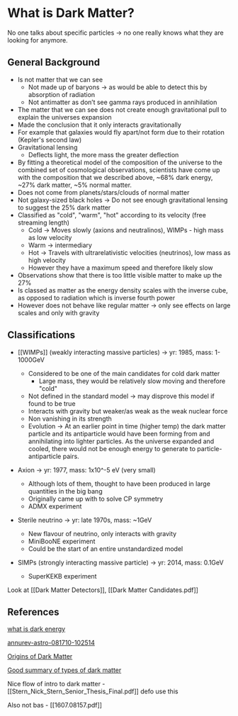 # What is Dark Matter?
No one talks about specific particles -> no one really knows what they are looking for anymore.

## General Background
-   Is not matter that we can see
	 -   Not made up of baryons → as would be able to detect this by absorption of radiation
	  -   Not antimatter as don’t see gamma rays produced in annihilation
-   The matter that we can see does not create enough gravitational pull to explain the universes expansion
-   Made the conclusion that it only interacts gravitationally
-   For example that galaxies would fly apart/not form due to their rotation (Kepler's second law)
- Gravitational lensing
	- Deflects light, the more mass the greater deflection
-   By fitting a theoretical model of the composition of the universe to the combined set of cosmological observations, scientists have come up with the composition that we described above, ~68% dark energy, ~27% dark matter, ~5% normal matter.
-   Does not come from planets/stars/clouds of normal matter
-   Not galaxy-sized black holes → Do not see enough gravitational lensing to suggest the 25% dark matter
-   Classified as "cold", "warm", "hot" according to its velocity (free streaming length)
	-   Cold → Moves slowly (axions and neutralinos), WIMPs - high mass as low velocity
	-   Warm → intermediary
	-   Hot → Travels with ultrarelativistic velocities (neutrinos), low mass as high velocity
	-   However they have a maximum speed and therefore likely slow
-   Observations show that there is too little visible matter to make up the 27%
-   Is classed as matter as the energy density scales with the inverse cube, as opposed to radiation which is inverse fourth power
-   However does not behave like regular matter → only see effects on large scales and only with gravity

## Classifications
-   [[WIMPs]] (weakly interacting massive particles) → yr: 1985, mass: 1-1000GeV
	-   Considered to be one of the main candidates for cold dark matter
		-    Large mass, they would be relatively slow moving and therefore "cold"
	-   Not defined in the standard model → may disprove this model if found to be true
	-   Interacts with gravity but weaker/as weak as the weak nuclear force
	-   Non vanishing in its strength
	-   Evolution → At an earlier point in time (higher temp) the dark matter particle and its antiparticle would have been forming from and annihilating into lighter particles. As the universe expanded and cooled, there would not be enough energy to generate to particle-antiparticle pairs.

-   Axion → yr: 1977, mass: 1x10^-5 eV (very small)
	-   Although lots of them, thought to have been produced in large quantities in the big bang
	-   Originally came up with to solve CP symmetry
	-   ADMX experiment
	
-   Sterile neutrino → yr: late 1970s, mass: ~1GeV
	-   New flavour of neutrino, only interacts with gravity
	-   MiniBooNE experiment
	-   Could be the start of an entire unstandardized model

-   SIMPs (strongly interacting massive particle) -> yr: 2014, mass: 0.1GeV
	-   SuperKEKB experiment

Look at [[Dark Matter Detectors]], [[Dark Matter Candidates.pdf]]

## References 
[what is dark energy](https://science.nasa.gov/astrophysics/focus-areas/what-is-dark-energy)
  
[annurev-astro-081710-102514](https://www.annualreviews.org/doi/10.1146/annurev-astro-081710-102514)

[Origins of Dark Matter](https://www.forbes.com/sites/startswithabang/2019/02/22/the-wimp-miracle-is-dead-as-dark-matter-experiments-come-up-empty-again/?sh=b01b7346dbc6)

[Good summary of types of dark matter](https://www.youtube.com/watch?v=915Vky7r_gk&t=3s&ab_channel=ArvinAsh)

Nice flow of intro to dark matter - [[Stern_Nick_Stern_Senior_Thesis_Final.pdf]] defo use this

Also not bas - [[1607.08157.pdf]]